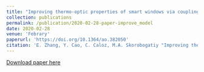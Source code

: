 ```yaml
---
title: "Improving thermo-optic properties of smart windows via coupling to radiative coolers"
collection: publications
permalink: /publication/2020-02-28-paper-improve_model
date: 2020-02-28
venue: 'Febrary'
paperurl: 'https://doi.org/10.1364/ao.382050'
citation: 'E. Zhang, Y. Cao, C. Caloz, M.A. Skorobogatiy "Improving thermo-optic properties of smart windows via coupling to radiative coolers," '
---
```

[Download paper here](https://doi.org/10.1364/ao.382050)


